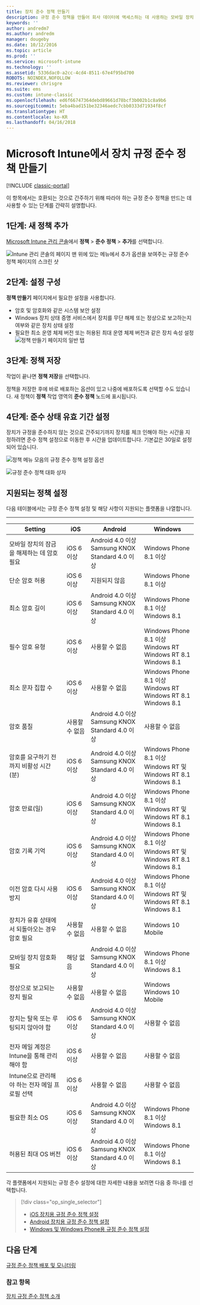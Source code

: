 ```yaml
---
title: 장치 준수 정책 만들기
description: 규정 준수 정책을 만들어 회사 데이터에 액세스하는 데 사용하는 모바일 장치 및 PC 보안을 유지합니다.
keywords: ''
author: andredm7
ms.author: andredm
manager: dougeby
ms.date: 10/12/2016
ms.topic: article
ms.prod: ''
ms.service: microsoft-intune
ms.technology: ''
ms.assetid: 5336dac0-a2cc-4cd4-8511-67e4f95bd700
ROBOTS: NOINDEX,NOFOLLOW
ms.reviewer: chrisgre
ms.suite: ems
ms.custom: intune-classic
ms.openlocfilehash: ed6f66747364debd89661d78bcf3b002b1c8a9b6
ms.sourcegitcommit: 5eba4bad151be32346aedc7cbb0333d71934f8cf
ms.translationtype: HT
ms.contentlocale: ko-KR
ms.lasthandoff: 04/16/2018
---
```

# <a name="create-a-device-compliance-policy-in-microsoft-intune"></a>Microsoft Intune에서 장치 규정 준수 정책 만들기

[!INCLUDE [classic-portal](../includes/classic-portal.md)]

이 항목에서는 호환되는 것으로 간주하기 위해 따라야 하는 규정 준수 정책을 만드는 데 사용할 수 있는 단계를 간략히 설명합니다.

##  <a name="step-1-add-a-new-policy"></a>1단계: 새 정책 추가
  [Microsoft Intune 관리 콘솔](https://manage.microsoft.com)에서 **정책** &gt; **준수 정책** &gt; **추가**를 선택합니다.

  ![Intune 관리 콘솔의 페이지 맨 위에 있는 메뉴에서 추가 옵션을 보여주는 규정 준수 정책 페이지의 스크린 샷](./media/intune-sa-3a-add-compliance-policy.png)

##  <a name="step-2--configure-settings"></a>2단계: 설정 구성
**정책 만들기** 페이지에서 필요한 설정을 사용합니다.
  -   암호 및 암호화와 같은 시스템 보안 설정
  -   Windows 장치 상태 증명 서비스에서 장치를 무단 해제 또는 정상으로 보고하는지 여부와 같은 장치 상태 설정
  -   필요한 최소 운영 체제 버전 또는 허용된 최대 운영 체제 버전과 같은 장치 속성 설정
![정책 만들기 페이지의 일반 탭](./media/intune-sa-3b-create-policy.png)


##  <a name="step-3-save-the-policy"></a>3단계: 정책 저장
작업이 끝나면 **정책 저장**을 선택합니다.

정책을 저장한 후에 바로 배포하는 옵션이 있고 나중에 배포하도록 선택할 수도 있습니다. 새 정책이 **정책** 작업 영역의 **준수 정책** 노드에 표시됩니다.

##  <a name="step-4-set-the-compliance-status-validity-period"></a>4단계: 준수 상태 유효 기간 설정
장치가 규정을 준수하지 않는 것으로 간주되기까지 장치를 체크 인해야 하는 시간을 지정하려면 준수 정책 설정으로 이동한 후 시간을 업데이트합니다. 기본값은 30일로 설정되어 있습니다.

![정책 메뉴 모음의 규정 준수 정책 설정 옵션](../media/mdm-compliance-policy-settings.png)

![규정 준수 정책 대화 상자](../media/mdm-ca-compliance-status-validity-period.png)

## <a name="supported-policy-settings"></a>지원되는 정책 설정
다음 테이블에서는 규정 준수 정책 설정 및 해당 사항이 지원되는 플랫폼을 나열합니다.

-------------

|Setting|iOS|Android|Windows|
|-----|----|-----|-----|
|모바일 장치의 잠금을 해제하는 데 암호 필요|iOS 6 이상|Android 4.0 이상 <br>Samsung KNOX Standard 4.0 이상|Windows Phone 8.1 이상|
|단순 암호 허용|iOS 6 이상|지원되지 않음|Windows Phone 8.1 이상|
|최소 암호 길이|iOS 6 이상| Android 4.0 이상<br>Samsung KNOX Standard 4.0 이상| Windows Phone 8.1 이상<br>Windows 8.1|
|필수 암호 유형|iOS 6 이상|사용할 수 없음|Windows Phone 8.1 이상 <br>Windows RT<br> Windows RT 8.1 <br>Windows 8.1|
|최소 문자 집합 수|iOS 6 이상|사용할 수 없음|Windows Phone 8.1 이상 <br>Windows RT<br> Windows RT 8.1 <br>Windows 8.1|
|암호 품질|사용할 수 없음|Android 4.0 이상 <br>Samsung KNOX Standard 4.0 이상|사용할 수 없음|
|암호를 요구하기 전까지 비활성 시간(분)|iOS 6 이상|Android 4.0 이상<br>Samsung KNOX Standard 4.0 이상|Windows Phone 8.1 이상<br>Windows RT 및 Windows RT 8.1<br>Windows 8.1|
|암호 만료(일)|iOS 6 이상|Android 4.0 이상<br>Samsung KNOX Standard 4.0 이상|Windows Phone 8.1 이상<br>Windows RT 및 Windows RT 8.1<br>Windows 8.1|
|암호 기록 기억|iOS 6 이상|Android 4.0 이상<br>Samsung KNOX Standard 4.0 이상|Windows Phone 8.1 이상<br>Windows RT 및 Windows RT 8.1<br>Windows 8.1|
|이전 암호 다시 사용 방지|iOS 6 이상|Android 4.0 이상<br>Samsung KNOX Standard 4.0 이상|Windows Phone 8.1 이상<br>Windows RT 및 Windows RT 8.1<br>Windows 8.1|
|장치가 유휴 상태에서 되돌아오는 경우 암호 필요| 사용할 수 없음| 사용할 수 없음|Windows 10 Mobile|
|모바일 장치 암호화 필요|해당 없음|Android 4.0 이상<br>Samsung KNOX Standard 4.0 이상|Windows Phone 8.1 이상<br> Windows 8.1|
|정상으로 보고되는 장치 필요| 사용할 수 없음| 사용할 수 없음|Windows <br>Windows 10 Mobile|
|장치는 탈옥 또는 루팅되지 않아야 함|iOS 6 이상|Android 4.0 이상<br>Samsung KNOX Standard 4.0 이상|사용할 수 없음|
|전자 메일 계정은 Intune을 통해 관리해야 함|iOS 6 이상|사용할 수 없음| 사용할 수 없음|
|Intune으로 관리해야 하는 전자 메일 프로필 선택|iOS 6 이상|사용할 수 없음| 사용할 수 없음|
|필요한 최소 OS|iOS 6 이상|Android 4.0 이상<br>Samsung KNOX Standard 4.0 이상| Windows Phone 8.1 이상<br>Windows 8.1|
|허용된 최대 OS 버전|iOS 6 이상|Android 4.0 이상<br>Samsung KNOX Standard 4.0 이상|Windows Phone 8.1 이상<br>Windows 8.1|

각 플랫폼에서 지원되는 규정 준수 설정에 대한 자세한 내용을 보려면 다음 중 하나를 선택합니다.
> [!div class="op_single_selector"]
> - [iOS 장치용 규정 준수 정책 설정](ios-compliance-policy-settings-in-microsoft-intune.md)
> - [Android 장치용 규정 준수 정책 설정](android-compliance-policy-settings-in-microsoft-intune.md)
> - [Windows 및 Windows Phone용 규정 준수 정책 설정](windows-compliance-policy-settings-in-microsoft-intune.md)


## <a name="next-steps"></a>다음 단계
[규정 준수 정책 배포 및 모니터링](deploy-and-monitor-a-device-compliance-policy-in-microsoft-intune.md)

### <a name="see-also"></a>참고 항목
[장치 규정 준수 정책 소개](introduction-to-device-compliance-policies-in-microsoft-intune.md)
